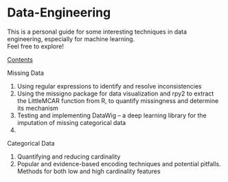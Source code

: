 # Data-Engineering

This is a personal guide for some interesting techniques in data engineering, especially for machine learning. <br>
Feel free to explore!


<u>Contents</u>

Missing Data
<ol>
  <li>Using regular expressions to identify and resolve inconsistencies</li>
<li>Using the missigno package for data visualization and rpy2 to extract the LittleMCAR function from R, to quantify missingness and determine its mechanism</li>
<li>Testing and implementing DataWig – a deep learning library for the imputation of missing categorical data<li>
</ol>

Categorical Data
<ol>
  <li>Quantifying and reducing cardinality</li>
<li>Popular and evidence-based encoding techniques and potential pitfalls. Methods for both low and high cardinality features</li>
</ol>
